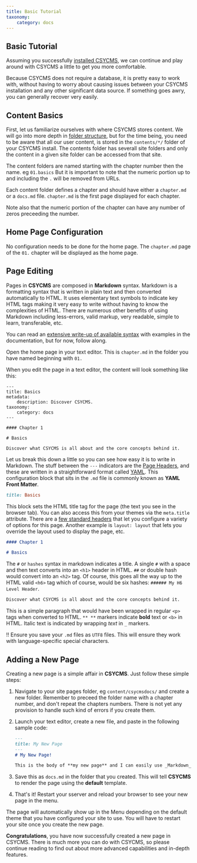 ```yaml
---
title: Basic Tutorial
taxonomy:
    category: docs
---
```



## Basic Tutorial 

Assuming you successfully [installed CSYCMS](/basics/Installation), we can continue and play around with CSYCMS a little to get you more comfortable.

Because CSYCMS does not require a database, it is pretty easy to work with, without having to worry about causing issues between your CSYCMS installation and any other significant data source. If something goes awry, you can generally recover very easily.

## Content Basics

First, let us familiarize ourselves with where CSYCMS stores content.  We will go into more depth in [folder structure](/basics/Folder%20Structure), but for the time being, you need to be aware that all our user content, is stored in the `contents/*/` folder of your CSYCMS install. The contents folder has severall site folders and only the content in a given site folder can be accessed from that site.

The content folders are named starting with the chapter number then the name. eg `01.basics` But it is important to note that the numeric portion up to and including the `.` will be removed from URLs.

Each content folder defines a chapter and should have either a `chapter.md` or a `docs.md` file. `chapter.md` is the first page displayed for each chapter.

Note also that the numeric portion of the chapter can have any number of zeros preceeding the number.

## Home Page Configuration

No configuration needs to be done for the home page. The `chapter.md` page of the `01.` chapter will be displayed as the home page.

## Page Editing

Pages in **CSYCMS** are composed in **Markdown** syntax.  Markdown is a formatting syntax that is written in plain text and then converted automatically to HTML. It uses elementary text symbols to indicate key HTML tags making it very easy to write without having to know the complexities of HTML. There are numerous other benefits of using Markdown including less-errors, valid markup, very readable, simple to learn, transferable, etc.

You can read an [extensive write-up of available syntax](/Content/Markdown%20Syntax) with examples in the documentation, but for now, follow along.

Open the home page in your text editor. This is `chapter.md` in the folder you have named beginning with `01.`

When you edit the page in a text editor, the content will look something like this:

    ---
    title: Basics
    metadata:
        description: Discover CSYCMS.
    taxonomy:
        category: docs
    ---

    #### Chapter 1

    # Basics

    Discover what CSYCMS is all about and the core concepts behind it.

Let us break this down a little so you can see how easy it is to write in Markdown. The stuff between the `---` indicators are the [Page Headers](/Content/Headers), and these are written in a straightforward format called [YAML](/Advanced/YAML). This configuration block that sits in the `.md` file is commonly known as **YAML Front Matter**.

```ruby
title: Basics
```

This block sets the HTML title tag for the page (the text you see in the browser tab).  You can also access this from your themes via the `meta.title` attribute.  There are a [few standard headers](/Content/Headers) that let you configure a variety of options for this page. Another example is `layout: layout` that lets you override the layout used to display the page, etc.

```markdown
#### Chapter 1

# Basics
```

The `#` or `hashes` syntax in markdown indicates a title.  A single `#` with a space and then text converts into an `<h1>` header in HTML. `##` or double hash would convert into an `<h2>` tag.  Of course, this goes all the way up to the HTML valid `<h6>` tag which of course, would be six hashes: `###### My H6 Level Header`.

```markdown
Discover what CSYCMS is all about and the core concepts behind it.
```

This is a simple paragraph that would have been wrapped in regular `<p>` tags when converted to HTML.  `** **` markers indicate **bold** text or `<b>` in HTML.  Italic text is indicated by wrapping _text_ in `_` markers.

!! Ensure you save your `.md` files as `UTF8` files.  This will ensure they work with language-specific special characters.

## Adding a New Page

Creating a new page is a simple affair in **CSYCMS**.  Just follow these simple steps:

1. Navigate to your site pages folder, eg `content/csycmsdocs/` and create a new folder. Remember to preceed the folder name with a chapter number, and don't repeat the chapters numbers. There is not yet any provision to handle such kind of errors if you create them.

2. Launch your text editor, create a new file, and paste in the following sample code:

    ```markdown
    ---
    title: My New Page
    ---
    # My New Page!

    This is the body of **my new page** and I can easily use _Markdown_ syntax here.
    ```

3. Save this as `docs.md` in the folder that you created. This will tell **CSYCMS** to render the page using the **default** template.
4. That's it! Restart your sserver and reload your browser to see your new page in the menu.

The page will automatically show up in the Menu depending on the default theme that you have configured your site to use. You will have to restart your site once you create the new page.

**Congratulations**, you have now successfully created a new page in CSYCMS.  There is much more you can do with CSYCMS, so please continue reading to find out about more advanced capabilities and in-depth features.